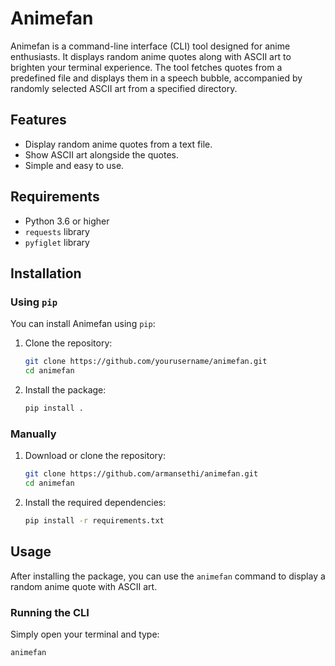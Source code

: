 # Animefan

Animefan is a command-line interface (CLI) tool designed for anime enthusiasts. It displays random anime quotes along with ASCII art to brighten your terminal experience. The tool fetches quotes from a predefined file and displays them in a speech bubble, accompanied by randomly selected ASCII art from a specified directory.

## Features

- Display random anime quotes from a text file.
- Show ASCII art alongside the quotes.
- Simple and easy to use.

## Requirements

- Python 3.6 or higher
- `requests` library
- `pyfiglet` library

## Installation

### Using `pip`

You can install Animefan using `pip`:

1. Clone the repository:

    ```bash
    git clone https://github.com/yourusername/animefan.git
    cd animefan
    ```

2. Install the package:

    ```bash
    pip install .
    ```

### Manually

1. Download or clone the repository:

    ```bash
    git clone https://github.com/armansethi/animefan.git
    cd animefan
    ```

2. Install the required dependencies:

    ```bash
    pip install -r requirements.txt
    ```

## Usage

After installing the package, you can use the `animefan` command to display a random anime quote with ASCII art.

### Running the CLI

Simply open your terminal and type:

```bash
animefan
